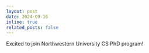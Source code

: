 ```yaml
---
layout: post
date: 2024-09-16
inline: true
related_posts: false
---
```


Excited to join Northwestern University CS PhD program!
